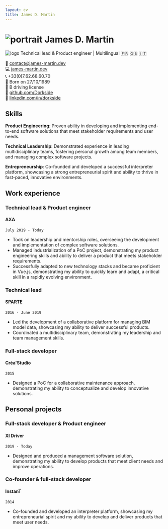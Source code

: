 ```yaml
---
layout: cv
title: James D. Martin
---
```


# ![portrait]({{site.url}}/assets/img/portrait.jpg) James D. Martin
![logo]({{site.url}}/assets/img/logo.png)
Technical lead & Product engineer | Multilingual :fr: :uk: :it:

:email: [contact@james-martin.dev](mailto:contact@james-martin.dev)  
:computer: [james-martin.dev](https://james-martin.dev)  
:telephone_receiver: +33(0)7.62.68.60.70  
:baby: Born on 27/10/1989  
:car: B driving license  
:link: [github.com/Dorkside](https://github.com/Dorkside)  
:link: [linkedin.com/in/dorkside](https://www.linkedin.com/in/dorkside/)

## Skills
**Product Engineering**: Proven ability in developing and implementing end-to-end software solutions that meet stakeholder requirements and user needs.

**Technical Leadership**: Demonstrated experience in leading multidisciplinary teams, fostering personal growth among team members, and managing complex software projects.

**Entrepreneurship**: Co-founded and developed a successful interpreter platform, showcasing a strong entrepreneurial spirit and ability to thrive in fast-paced, innovative environments.

## Work experience
### __Technical lead & Product engineer__
#### AXA

`July 2019 - Today`

- Took on leadership and mentorship roles, overseeing the development and implementation of complex software solutions.
- Managed industrialization of a PoC project, demonstrating my product engineering skills and ability to deliver a product that meets stakeholder requirements.
- Successfully adapted to new technology stacks and became proficient in Vue.js, demonstrating my ability to quickly learn and adapt, a critical skill in a rapidly evolving environment.

### __Technical lead__
#### SPARTE

`2016 - June 2019`

- Led the development of a collaborative platform for managing BIM model data, showcasing my ability to deliver successful products.
- Coordinated a multidisciplinary team, demonstrating my leadership and team management skills.

### __Full-stack developer__
#### Créa'Studio

`2015`

- Designed a PoC for a collaborative maintenance approach, demonstrating my ability to conceptualize and develop innovative solutions.

## Personal projects

### __Full-stack developer & Product engineer__
#### XI Driver

`2019 - Today`

- Designed and produced a management software solution, demonstrating my ability to develop products that meet client needs and improve operations.

### __Co-founder & full-stack developer__
#### InstanT

`2014`

- Co-founded and developed an interpreter platform, showcasing my entrepreneurial spirit and my ability to develop and deliver products that meet user needs.

<!-- ### Footer

Last updated: October 2023 -->
